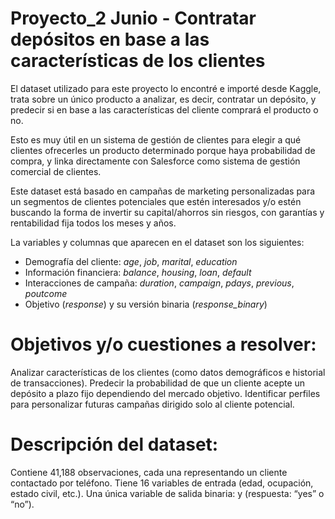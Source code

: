 # Proyecto_2 Junio - Contratar depósitos en base a las características de los clientes

El dataset utilizado para este proyecto lo encontré e importé desde Kaggle, trata sobre un único producto a analizar, es decir, contratar un depósito, y predecir si en base a las características del cliente comprará el producto o no. 

Esto es muy útil en un sistema de gestión de clientes para elegir a qué clientes ofrecerles un producto determinado porque haya probabilidad de compra, y linka directamente con Salesforce como sistema de gestión comercial de clientes.

Este dataset está basado en campañas de marketing personalizadas para un segmentos de clientes potenciales que estén interesados y/o estén buscando la forma de invertir su capital/ahorros sin riesgos, con garantías y rentabilidad fija todos los meses y años. 

La variables y columnas que aparecen en el dataset son los siguientes:

* Demografía del cliente: *age*, *job*, *marital*, *education*
* Información financiera: *balance*, *housing*, *loan*, *default*
* Interacciones de campaña: *duration*, *campaign*, *pdays*, *previous*, *poutcome*
* Objetivo (*response*) y su versión binaria (*response_binary*)


# Objetivos y/o cuestiones a resolver:

Analizar características de los clientes (como datos demográficos e historial de transacciones).
Predecir la probabilidad de que un cliente acepte un depósito a plazo fijo dependiendo del mercado objetivo.
Identificar perfiles para personalizar futuras campañas dirigido solo al cliente potencial.


# Descripción del dataset:

Contiene 41,188 observaciones, cada una representando un cliente contactado por teléfono.
Tiene 16 variables de entrada (edad, ocupación, estado civil, etc.).
Una única variable de salida binaria: y (respuesta: “yes” o “no”).




